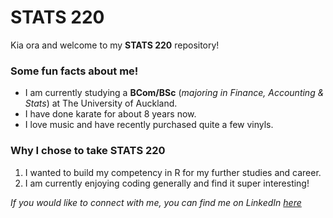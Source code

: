 # STATS 220

Kia ora and welcome to my **STATS 220** repository!

### Some fun facts about me!
* I am currently studying a **BCom/BSc** (_majoring in Finance, Accounting & Stats_) at The University of Auckland.
* I have done karate for about 8 years now.
* I love music and have recently purchased quite a few vinyls.

### Why I chose to take STATS 220
1. I wanted to build my competency in R for my further studies and career.
2. I am currently enjoying coding generally and find it super interesting!

_If you would like to connect with me, you can find me on LinkedIn_ [_here_](https://www.linkedin.com/in/cullen-tran/)
